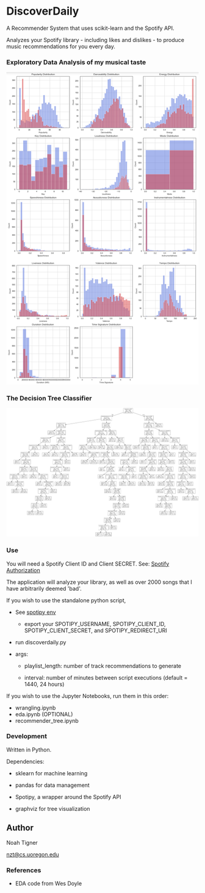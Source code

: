 # DiscoverDaily

A Recommender System that uses scikit-learn and the Spotify API.

Analyzes your Spotify library - including likes and dislikes - to produce music recommendations for you every day.

### Exploratory Data Analysis of my musical taste
![EDA](screenshots/eda.png)

### The Decision Tree Classifier
![Tree](screenshots/tree.png)

### Use

You will need a Spotify Client ID and Client SECRET. See: [Spotify Authorization](https://developer.spotify.com/dashboard/applications)

The application will analyze your library, as well as over 2000 songs that I have arbitrarily deemed 'bad'.

If you wish to use the standalone python script, 

* See [spotipy env](https://spotipy.readthedocs.io/en/latest/#authorization-code-flow)

    * export your SPOTIPY_USERNAME, SPOTIPY_CLIENT_ID, SPOTIPY_CLIENT_SECRET, and SPOTIPY_REDIRECT_URI

* run discoverdaily.py

* args:

    * playlist_length: number of track recommendations to generate

    * interval: number of minutes between script executions (default = 1440, 24 hours)
    

If you wish to use the Jupyter Notebooks, run them in this order:
* wrangling.ipynb
* eda.ipynb (OPTIONAL)
* recommender_tree.ipynb

### Development

Written in Python.

Dependencies: 

* sklearn for machine learning

* pandas for data management

* Spotipy, a wrapper around the Spotify API

* graphviz for tree visualization

## Author

Noah Tigner

nzt@cs.uoregon.edu

### References
* EDA code from Wes Doyle

